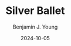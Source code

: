 ---
date: 2024-10-05
title: Silver Ballet
subtitle: 
description: An elderly woman dances ballet in dramatic lighting. A friend I lost at the nursing home I work at.
author: Benjamin J. Young
---